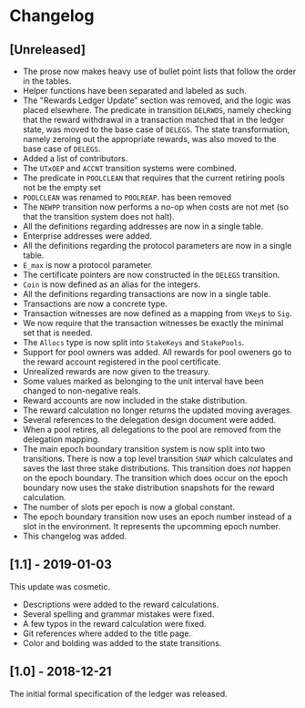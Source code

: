 # Changelog

## [Unreleased]
- The prose now makes heavy use of bullet point lists that follow the order in the tables.
- Helper functions have been separated and labeled as such.
- The "Rewards Ledger Update" section was removed, and the logic was placed elsewhere.
The predicate in transition `DELRWDS`, namely checking that the reward withdrawal in a transaction
matched that in the ledger state, was moved to the base case of `DELEGS`.
The state transformation, namely zeroing out the appropriate rewards,
was also moved to the base case of `DELEGS`.
- Added a list of contributors.
- The `UTxOEP` and `ACCNT` transition systems were combined.
- The predicate in `POOLCLEAN` that requires that the current retiring pools not be the empty set
- `POOLCLEAN` was renamed to `POOLREAP`.
has been removed
- The `NEWPP` transition now performs a no-op when costs are not met
(so that the transition system does not halt).
- All the definitions regarding addresses are now in a single table.
- Enterprise addresses were added.
- All the definitions regarding the protocol parameters are now in a single table.
- `E_max` is now a protocol parameter.
- The certificate pointers are now constructed in the `DELEGS` transition.
- `Coin` is now defined as an alias for the integers.
- All the definitions regarding transactions are now in a single table.
- Transactions are now a concrete type.
- Transaction witnesses are now defined as a mapping from `VKey`s to `Sig`.
- We now require that the transaction witnesses be exactly the minimal set that is needed.
- The `Allocs` type is now split into `StakeKeys` and `StakePools`.
- Support for pool owners was added. All rewards for pool oweners go to the reward account
registered in the pool certificate.
- Unrealized rewards are now given to the treasury.
- Some values marked as belonging to the unit interval have been changed to non-negative reals.
- Reward accounts are now included in the stake distribution.
- The reward calculation no longer returns the updated moving averages.
- Several references to the delegation design document were added.
- When a pool retires, all delegations to the pool are removed from the delegation mapping.
- The main epoch boundary transition system is now split into two transitions.
There is now a top level transition `SNAP` which calculates and saves the last three stake distributions.
This transition does _not_ happen on the epoch boundary.
The transition which does occur on the epoch boundary now uses the stake distribution snapshots
for the reward calculation.
- The number of slots per epoch is now a global constant.
- The epoch boundary transition now uses an epoch number instead of a slot in the environment.
It represents the upcomming epoch number.
- This changelog was added.


## [1.1] - 2019-01-03
This update was cosmetic. 

- Descriptions were added to the reward calculations.
- Several spelling and grammar mistakes were fixed.
- A few typos in the reward calculation were fixed.
- Git references where added to the title page.
- Color and bolding was added to the state transitions.

## [1.0] - 2018-12-21
The initial formal specification of the ledger was released.
